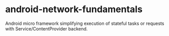 android-network-fundamentals
============================

Android micro framework simplifying execution of stateful tasks or requests with Service/ContentProvider backend.